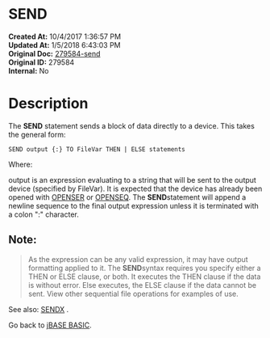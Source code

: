 # SEND

**Created At:** 10/4/2017 1:36:57 PM  
**Updated At:** 1/5/2018 6:43:03 PM  
**Original Doc:** [279584-send](https://docs.jbase.com/36868-jbase-basic/279584-send)  
**Original ID:** 279584  
**Internal:** No  


# Description 

The **SEND** statement sends a block of data directly to a device. This takes the general form:

```
SEND output {:} TO FileVar THEN | ELSE statements
```

Where:

output is an expression evaluating to a string that will be sent to the output device (specified by FileVar). It is expected that the device has already been opened with [OPENSER](./../openser) or [OPENSEQ](./../openseq).
The **SEND**statement will append a newline sequence to the final output expression unless it is terminated with a colon ":" character.

## Note: 


> As the expression can be any valid expression, it may have output formatting applied to it.
> The **SEND**syntax requires you specify either a THEN or ELSE clause, or both. It executes the THEN clause if the data is without error. Else executes, the ELSE clause if the data cannot be sent.
> View other sequential file operations for examples of use.


See also: [SENDX](./../sendx) .

Go back to [jBASE BASIC](./../jbase-basic-programmers-reference-guide).
